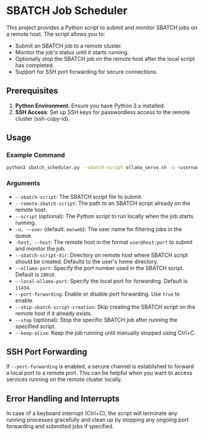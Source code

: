 # SBATCH Job Scheduler

This project provides a Python script to submit and monitor SBATCH jobs on a remote host. The script allows you to:
- Submit an SBATCH job to a remote cluster.
- Monitor the job's status until it starts running.
- Optionally stop the SBATCH job on the remote host after the local script has completed.
- Support for SSH port forwarding for secure connections.

## Prerequisites

1. **Python Environment**: Ensure you have Python 3.x installed.
2. **SSH Access**: Set up SSH keys for passwordless access to the remote cluster (ssh-copy-id).

## Usage

### Example Command
```sh
python3 sbatch_scheduler.py --sbatch-script ollama_serve.sh -u <username> -host <username>@nvcluster.tugraz.at --keep-alive --ollama-port=<port-number> --port-forwarding
```

### Arguments

- `--sbatch-script`: The SBATCH script file to submit.
- `--remote-sbatch-script`: The path to an SBATCH script already on the remote host.
- `--script` (optional): The Python script to run locally when the job starts running.
- `-u, --user` (default: `marweb`): The user name for filtering jobs in the queue.
- `-host, --host`: The remote host in the format `user@host:port` to submit and monitor the job.
- `--sbatch-script-dir`: Directory on remote host where SBATCH script should be created. Defaults to the user's home directory.
- `--ollama-port`: Specify the port number used in the SBATCH script. Default is `28010`.
- `--local-ollama-port`: Specify the local port for forwarding. Default is `11434`.
- `--port-forwarding`: Enable or disable port forwarding. Use `true` to enable.
- `--skip-sbatch-script-creation`: Skip creating the SBATCH script on the remote host if it already exists.
- `--stop` (optional): Stop the specific SBATCH job after running the specified script.
- `--keep-alive`: Keep the job running until manually stopped using Ctrl+C.

## SSH Port Forwarding

If `--port-forwarding` is enabled, a secure channel is established to forward a local port to a remote port. This can be helpful when you want to access services running on the remote cluster locally.

## Error Handling and Interrupts

In case of a keyboard interrupt (Ctrl+C), the script will terminate any running processes gracefully and clean up by stopping any ongoing port forwarding and submitted jobs if specified.